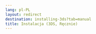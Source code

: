 ```yaml
---
lang: pl-PL
layout: redirect
destination: installing-3ds?tab=manual
title: Instalacja (3DS, Ręcznie)
---
```


